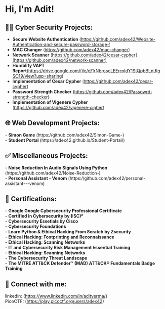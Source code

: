 <h1>Hi, I'm Adit! <br/>
<h2>👨‍💻 Cyber Security Projects:</h2>

- <b>Secure Website Authentication</b> (https://github.com/adex42/Website-Authentication-and-secure-password-storage-)
- <b>MAC Changer</b> (https://github.com/adex42/mac-changer)
- <b>Network Scanner</b> (https://github.com/adex42/cesar-cypher](https://github.com/adex42/network-scanner)
- <b>Humblify VAPT Report</b>(https://drive.google.com/file/d/1rNbroscLEErcxldY1StQpbBLntKgSO19/view?usp=sharing)<br>
- <b>Implementation of Cesar Cypher</b> (https://github.com/adex42/cesar-cypher)
- <b>Password Strength Checker</b> (https://github.com/adex42/Passowrd-strength-checker)
- <b>Implementation of Vigenere Cypher</b> (https://github.com/adex42/vigenere-cipher)


<h2>🌐 Web Development Projects:</h2>
- <b>Simon Game</b> (https://github.com/adex42/Simon-Game-) <br>
- <b>Student Portal</b> (https://adex42.github.io/Student-Portal/)

<h2>✅ Miscellaneous Projects:</h2>
- <b>Noise Reduction In Audio Signals Using Python</b> (https://github.com/adex42/Noise-Reduction-) <br>
- <b>Personal Assistant - Venom</b> (https://github.com/adex42/personal-assistant---venom) <br>  

<h2>📜 Certifications:</h2>
- <b>Google Google Cybersecurity Professional Certificate</b><br>
- <b>Certified in Cybersecurity by (ISC)²</b><br>
- <b>Cybersecurity Essetials by Cisco</b><br>
- <b>Cybersecurity Foundations </b><br>
- <b>Learn Python & Ethical Hacking From Scratch by Zsecurity</b><br>
- <b>Ethical Hacking: Footprinting and
Reconnaissance</b><br>
- <b>Ethical Hacking: Scanning Networks</b><br>
- <b>IT and Cybersecurity Risk Management
Essential Training</b><br>
- <b>Ethical Hacking: Scanning Networks</b><br>
- <b>The Cybersecurity Threat Landscape</b><br>
- <b>The MITRE ATT&CK Defender™ (MAD) ATT&CK® Fundamentals Badge Training</b><br>



<h2> 🤳 Connect with me:</h2>
  
<!-- [<img align="left" alt="AditVerma | LinkedIn" width="22px" src="https://cdn.jsdelivr.net/npm/simple-icons@v3/icons/linkedin.svg" />][linkedin]
[<img align="left" alt="AditVerma | Instagram" width="22px" src="https://cdn.jsdelivr.net/npm/simple-icons@v3/icons/instagram.svg" />][instagram] -->
linkedin: (https://www.linkedin.com/in/aditverma/)<br>
PicoCTF: (https://play.picoctf.org/users/adex42)
